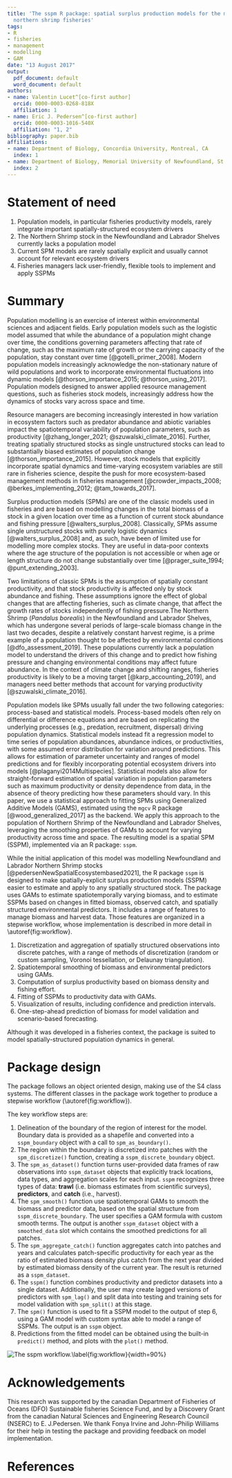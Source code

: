 ```yaml
---
title: 'The sspm R package: spatial surplus production models for the management of
  northern shrimp fisheries'
tags:
- R
- fisheries
- management
- modelling
- GAM
date: "13 August 2017"
output:
  pdf_document: default
  word_document: default
authors:
- name: Valentin Lucet^[co-first author]
  orcid: 0000-0003-0268-818X
  affiliation: 1
- name: Eric J. Pedersen^[co-first author]
  orcid: 0000-0003-1016-540X
  affiliation: "1, 2"
bibliography: paper.bib
affiliations:
- name: Department of Biology, Concordia University, Montreal, CA
  index: 1
- name: Department of Biology, Memorial University of Newfoundland, St. John's, CA
  index: 2
---
```


# Statement of need

1. Population models, in particular fisheries productivity models, rarely integrate important spatially-structured ecosystem drivers
2. The Northern Shrimp stock in the Newfoundland and Labrador Shelves currently lacks a population model 
3. Current SPM models are rarely spatially explicit and usually cannot account for relevant ecosystem drivers
4. Fisheries managers lack user-friendly, flexible tools to implement and apply SSPMs

# Summary

<!-- Pop models are important tools in fisheries science, but most are obsolete as they fail to account for ecosystem variables and spatio-temporal dynamics -->

Population modelling is an exercise of interest within environmental sciences and adjacent fields. Early population models such as the logistic model assumed that while the abundance of a population might change over time, the conditions governing parameters affecting that rate of change, such as the maximum rate of growth or the carrying capacity of the population, stay constant over time [@gotelli_primer_2008]. Modern population models increasingly acknowledge the non-stationary nature of wild populations and work to incorporate environmental fluctuations into dynamic models [@thorson_importance_2015; @thorson_using_2017]. Population models designed to answer applied resource management questions, such as fisheries stock models, increasingly address how the dynamics of stocks vary across space and time. 

Resource managers are becoming increasingly interested in how variation in ecosystem factors such as predator abundance and abiotic variables impact the spatiotemporal variability of population parameters, such as productivity [@zhang_longer_2021; @szuwalski_climate_2016]. Further, treating spatially structured stocks as single unstructured stocks can lead to substantially biased estimates of population change [@thorson_importance_2015]. However, stock models that explicitly incorporate spatial dynamics and time-varying ecosystem variables are still rare in fisheries science, despite the push for more ecosystem-based management methods in fisheries management [@crowder_impacts_2008; @berkes_implementing_2012; @tam_towards_2017]. 

<!-- SPMs are simple, old pop models, in need of updating to account for the non-stationarity of the mechanisms that maintain stocks -->

Surplus production models (SPMs) are one of the classic models used in fisheries and are based on modelling changes in the total biomass of a stock in a given location over time as a function of current stock abundance and fishing pressure [@walters_surplus_2008]. Classically, SPMs assume single unstructured stocks with purely logistic dynamics [@walters_surplus_2008] and, as such, have been of limited use for modelling more complex stocks. They are useful in data-poor contexts where the age structure of the population is not accessible or when age or length structure do not change substantially over time [@prager_suite_1994; @punt_extending_2003].
  
Two limitations of classic SPMs is the assumption of spatially constant productivity, and that stock productivity is affected only by stock abundance and fishing. These assumptions ignore the effect of global changes that are affecting fisheries, such as climate change, that affect the growth rates of stocks independently of fishing pressure.The Northern Shrimp (*Pandalus borealis*) in the Newfoundland and Labrador Shelves, which has undergone several periods of large-scale biomass change in the last two decades, despite a relatively constant harvest regime, is a prime example of a population thought to be affected by environmental conditions [@dfo_assessment_2019]. These populations currently lack a population model to understand the drivers of this change and to predict how fishing pressure and changing environmental conditions may affect future abundance. In the context of climate change and shifting ranges, fisheries productivity is likely to be a moving target [@karp_accounting_2019], and managers need better methods that account for varying productivity [@szuwalski_climate_2016].

<!-- Any pop models, including SPMs, can either be process based or statistical: we decide to implement a statistical approach so that we can benefit from confidence intervals -->

Population models like SPMs usually fall under the two following categories: process-based and statistical models. Process-based models often rely on differential or difference equations and are based on replicating the underlying processes (e.g., predation, recruitment, dispersal) driving population dynamics. Statistical models instead fit a regression model to time series of population abundances, abundance indices, or productivities, with some assumed error distribution for variation around predictions. This allows for estimation of parameter uncertainty and ranges of model predictions and for flexibly incorporating potential ecosystem drivers into models [@plaganyi2014Multispecies]. Statistical models also allow for straight-forward estimation of spatial variation in population parameters such as maximum productivity or density dependence from data, in the absence of theory predicting how these parameters should vary. In this paper, we use a statistical approach to fitting SPMs using Generalized Additive Models (GAMS), estimated using the `mgcv` R package [@wood_generalized_2017] as the backend. We apply this approach to the population of Northern Shrimp of the Newfoundland and Labrador Shelves, leveraging the smoothing properties of GAMs to account for varying productivity across time and space. The resulting model is a spatial SPM (SSPM), implemented via an R package: `sspm`.

While the initial application of this model was modelling Newfoundland and Labrador Northern Shrimp stocks [@pedersenNewSpatialEcosystembased2021], the R package `sspm` is designed to make spatially-explicit surplus production models (SSPM) easier to estimate and apply to any spatially structured stock. The package uses GAMs to estimate spatiotemporally varying biomass, and to estimate SSPMs based on changes in fitted biomass, observed catch, and spatially structured environmental predictors. It includes a range of features to manage biomass and harvest data. Those features are organized in a stepwise workflow, whose implementation is described in more detail in \autoref{fig:workflow}.

1. Discretization and aggregation of spatially structured observations into discrete patches, with a range of methods of discretization (random or custom sampling, Voronoi tessellation, or Delaunay triangulation).
2. Spatiotemporal smoothing of biomass and environmental predictors using GAMs.
3. Computation of surplus productivity based on biomass density and fishing effort.
4. Fitting of SSPMs to productivity data with GAMs.
5. Visualization of results, including confidence and prediction intervals.
6. One-step-ahead prediction of biomass for model validation and scenario-based forecasting.

Although it was developed in a fisheries context, the package is suited to model spatially-structured population dynamics in general.

# Package design

The package follows an object oriented design, making use of the S4 class systems. The different classes in the package work together to produce a stepwise workflow  (\autoref{fig:workflow}). 

The key workflow steps are: 

1. Delineation of the boundary of the region of interest for the model. Boundary data is provided as a shapefile and converted into a `sspm_boundary` object with a call to `spm_as_boundary()`.
2. The region within the boundary is discretized into patches with the `spm_discretize()` function, creating a `sspm_discrete_boundary` object.
3. The `spm_as_dataset()` function turns user-provided data frames of raw observations into `sspm_dataset` objects that explicitly track locations, data types, and aggregation scales for each input. `sspm` recognizes three types of data: **trawl** (i.e. biomass estimates from scientific surveys), **predictors**, and **catch** (i.e., harvest). 
4. The `spm_smooth()` function use spatiotemporal GAMs to smooth the biomass and predictor data, based on the spatial structure from `sspm_discrete_boundary`. The user specifies a GAM formula with custom smooth terms. The output is another `sspm_dataset` object with a `smoothed_data` slot which contains the smoothed predictions for all patches.
5. The `spm_aggregate_catch()` function aggregates catch into patches and years and calculates patch-specific productivity for each year as the ratio of estimated biomass density plus catch from the next year divided by estimated biomass density of the current year. The result is returned as a `sspm_dataset`.
6. The `sspm()` function combines productivity and predictor datasets into a single dataset. Additionally, the user may create lagged versions of predictors with `spm_lag()` and split data into testing and training sets for model validation with `spm_split()` at this stage.
7. The `spm()` function is used to fit a SSPM model to the output of step 6, using a GAM model with custom syntax able to model a range of SSPMs. The output is an `sspm` object.
8. Predictions from the fitted model can be obtained using the built-in `predict()` method, and plots with the `plot()` method.

![The sspm workflow.\label{fig:workflow}](../man/figures/flowchart.png){width=90%}

# Acknowledgements

This research was supported by the canadian Department of Fisheries of Oceans (DFO) Sustainable fisheries Science Fund, and by a Discovery Grant from the canadian Natural Sciences and Engineering Research Council (NSERC) to E. J.Pedersen. We thank Fonya Irvine and John-Philip Williams for their help in testing the package and providing feedback on model implementation.

# References

<!--
Citations to entries in paper.bib should be in
[rMarkdown](http://rmarkdown.rstudio.com/authoring_bibliographies_and_citations.html)
format.

If you want to cite a software repository URL (e.g. something on GitHub without a preferred
citation) then you can do it with the example BibTeX entry below for @fidgit.

For a quick reference, the following citation commands can be used:
- `@author:2001`  ->  "Author et al. (2001)"
- `[@author:2001]` -> "(Author et al., 2001)"
- `[@author1:2001; @author2:2001]` -> "(Author1 et al., 2001; Author2 et al., 2002)"

-->
